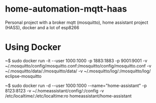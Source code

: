 # home-automation-mqtt-haas
Personal project with a broker mqtt (mosquitto), home assistant project (HASS), docker and a lot of esp8266

# Using Docker 

~$ sudo docker run -it --user 1000:1000 -p 1883:1883 -p 9001:9001 -v ~/.mosquitto/config/mosquitto.conf:/mosquitto/config/mosquitto.conf -v ~/.mosquitto/data/:/mosquitto/data/ -v ~/.mosquitto/log/:/mosquitto/log/ eclipse-mosquitto

~$ sudo docker run -d --user 1000:1000 --name="home-assistant" -p 8123:8123  -v ~/.homeassistant/config/:/config -v /etc/localtime/:/etc/localtime:ro homeassistant/home-assistant
